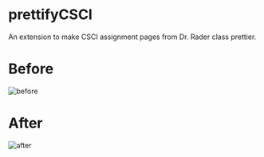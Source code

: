 # prettifyCSCI
An extension to make CSCI assignment pages from Dr. Rader class prettier.

# Before
![before]()

# After
![after]()

